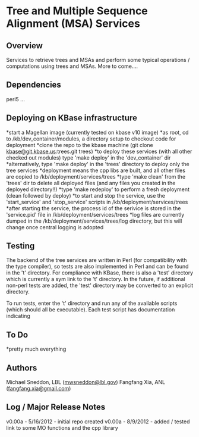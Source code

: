 
Tree and Multiple Sequence Alignment (MSA) Services
=============================================

Overview
----------
Services to retrieve trees and MSAs and perform some typical operations / computations
using trees and MSAs.  More to come....



Dependencies
----------
perl5
...


Deploying on KBase infrastructure
----------
*start a Magellan image (currently tested on kbase v10 image)
*as root, cd to /kb/dev_container/modules, a directory setup to checkout code for deployment
*clone the repo to the kbase machine (git clone kbase@git.kbase.us:trees.git trees)
*to deploy these services (with all other checked out modules) type 'make deploy' in the 'dev_container' dir
*alternatively, type 'make deploy' in the 'trees' directory to deploy only the tree services
*deployment means the cpp libs are built, and all other files are copied to /kb/deployment/services/trees
*type 'make clean' from the 'trees' dir to delete all deployed files (and any files you created in the deployed directory!!)
*type 'make redeploy' to perform a fresh deployment (clean followed by deploy)
*to start and stop the service, use the 'start_service' and 'stop_service' scripts in /kb/deployment/services/trees
*after starting the service, the process id of the serivice is stored in the 'service.pid' file in /kb/deployment/services/trees
*log files are currently dumped in the /kb/deployment/services/trees/log directory, but this will change once central logging is adopted


Testing
----------
The backend of the tree services are written in Perl (for compatibility with the type compiler), so
tests are also implemented in Perl and can be found in the 't' directory.  For compliance with KBase,
there is also a 'test' directory which is currently a sym link to the 't' directory.  In the future,
if additional non-perl tests are added, the 'test' directory may be converted to an explicit directory.

To run tests, enter the 't' directory and run any of the available scripts (which should all be executable).
Each test script has documentation indicating 


To Do
----------
*pretty much everything


Authors
---------
Michael Sneddon, LBL (mwsneddon@lbl.gov)
Fangfang Xia, ANL (fangfang.xia@gmail.com)


Log / Major Release Notes
---------
v0.00a - 5/16/2012 - initial repo created
v0.00a - 8/9/2012 - added / tested link to some MO functions and the cpp library